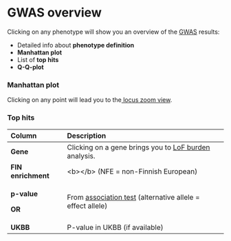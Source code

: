 # GWAS overview

Clicking on any phenotype will show you an overview of the [GWAS](../methods/phewas/) results: 

* Detailed info about **phenotype definition**
* **Manhattan plot**
* List of **top hits**
* **Q-Q-plot**

### Manhattan plot

Clicking on any point will lead you to the[ locus zoom view](locus-zoom.md). 

### Top hits

<table>
  <thead>
    <tr>
      <th style="text-align:left">Column</th>
      <th style="text-align:left">Description</th>
    </tr>
  </thead>
  <tbody>
    <tr>
      <td style="text-align:left"><b>Gene</b>
      </td>
      <td style="text-align:left">Clicking on a gene brings you to <a href="../methods/lof-burden.md">LoF burden</a> analysis.</td>
    </tr>
    <tr>
      <td style="text-align:left"><b>FIN enrichment</b>
      </td>
      <td style="text-align:left">&lt;b&gt;&lt;/b&gt; (NFE = non-Finnish European)</td>
    </tr>
    <tr>
      <td style="text-align:left">
        <p><b>p-value  </b>
        </p>
        <p><b>OR </b>
        </p>
      </td>
      <td style="text-align:left">From <a href="../methods/phewas/logistic-regression.md#association-tests">association test</a> (alternative
        allele = effect allele)</td>
    </tr>
    <tr>
      <td style="text-align:left"><b>UKBB</b>
      </td>
      <td style="text-align:left">P-value in UKBB (if available)</td>
    </tr>
  </tbody>
</table>

